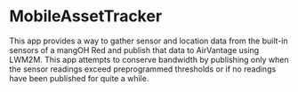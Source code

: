 MobileAssetTracker
================

This app provides a way to gather sensor and location data from the built-in sensors of a
mangOH Red and publish that data to AirVantage using LWM2M.  This app
attempts to conserve bandwidth by publishing only when the sensor readings
exceed preprogrammed thresholds or if no readings have been published for quite
a while.
